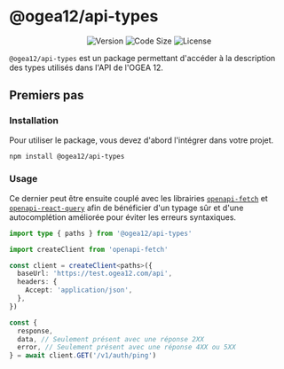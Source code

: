 # @ogea12/api-types

<div align="center">

![Version](https://img.shields.io/npm/v/@ogea12/api-types?style=for-the-badge&colorA=4c566a&colorB=5382a1&logo=npm&logoColor=white)
![Code Size](https://img.shields.io/github/languages/code-size/ogea12/api-types?style=for-the-badge&colorA=4c566a&colorB=ebcb8b&logo=github&logoColor=white)
![License](https://img.shields.io/github/license/ogea12/api-types?style=for-the-badge&colorA=4c566a&colorB=a3be8c)

</div>

`@ogea12/api-types` est un package permettant d'accéder à la description des types utilisés dans l'API de l'OGEA 12.

## Premiers pas

### Installation

Pour utiliser le package, vous devez d'abord l'intégrer dans votre projet.

```bash
npm install @ogea12/api-types
```

### Usage

Ce dernier peut être ensuite couplé avec les librairies [`openapi-fetch`](https://www.npmjs.com/package/openapi-fetch) et [`openapi-react-query`](https://www.npmjs.com/package/openapi-react-query) afin de bénéficier d'un typage sûr et d'une autocomplétion améliorée pour éviter les erreurs syntaxiques.

```ts
import type { paths } from '@ogea12/api-types'

import createClient from 'openapi-fetch'

const client = createClient<paths>({
  baseUrl: 'https://test.ogea12.com/api',
  headers: {
    Accept: 'application/json',
  },
})

const {
  response,
  data, // Seulement présent avec une réponse 2XX
  error, // Seulement présent avec une réponse 4XX ou 5XX
} = await client.GET('/v1/auth/ping')
```
